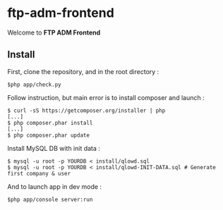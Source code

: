 # ftp-adm-frontend

 Welcome to **FTP ADM Frontend**




## Install

First, clone the repository, and in the root directory :

```
$php app/check.py
```

Follow instruction, but main error is to install composer and launch :

```
$ curl -sS https://getcomposer.org/installer | php
[...]
$ php composer.phar install
[...]
$ php composer.phar update
```

Install MySQL DB with init data :
```
$ mysql -u root -p YOURDB < install/qlowd.sql
$ mysql -u root -p YOURDB < install/qlowd-INIT-DATA.sql # Generate first company & user
```

And to launch app in dev mode :

```
$php app/console server:run
```
